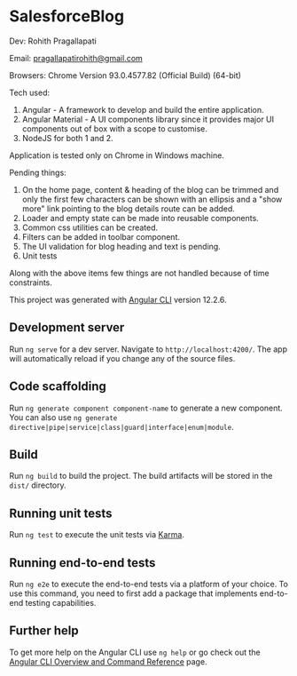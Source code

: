 # SalesforceBlog

Dev: Rohith Pragallapati

Email: pragallapatirohith@gmail.com

Browsers: Chrome Version 93.0.4577.82 (Official Build) (64-bit)

Tech used: 
1. Angular - A framework to develop and build the entire application.
2. Angular Material - A UI components library since it provides major UI components out of box with a scope to customise.
3. NodeJS for both 1 and 2.

Application is tested only on Chrome in Windows machine.



Pending things:
1. On the home page, content & heading of the blog can be trimmed and only the first few characters can be shown with an ellipsis and a "show more" link pointing to the blog details route can be added.
2. Loader and empty state can be made into reusable components.
3. Common css utilities can be created.
4. Filters can be added in toolbar component.
5. The UI validation for blog heading and text is pending.
6. Unit tests

Along with the above items few things are not handled because of time constraints.

This project was generated with [Angular CLI](https://github.com/angular/angular-cli) version 12.2.6.

## Development server

Run `ng serve` for a dev server. Navigate to `http://localhost:4200/`. The app will automatically reload if you change any of the source files.

## Code scaffolding

Run `ng generate component component-name` to generate a new component. You can also use `ng generate directive|pipe|service|class|guard|interface|enum|module`.

## Build

Run `ng build` to build the project. The build artifacts will be stored in the `dist/` directory.

## Running unit tests

Run `ng test` to execute the unit tests via [Karma](https://karma-runner.github.io).

## Running end-to-end tests

Run `ng e2e` to execute the end-to-end tests via a platform of your choice. To use this command, you need to first add a package that implements end-to-end testing capabilities.

## Further help

To get more help on the Angular CLI use `ng help` or go check out the [Angular CLI Overview and Command Reference](https://angular.io/cli) page.
